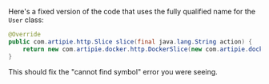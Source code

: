 Here's a fixed version of the code that uses the fully qualified name for the `User` class:

```java
@Override
public com.artipie.http.Slice slice(final java.lang.String action) {
    return new com.artipie.docker.http.DockerSlice(new com.artipie.docker.asto.AstoDocker(new com.artipie.asto.memory.InMemoryStorage()), new com.artipie.http.auth.Permissions.Single(TestAuthentication.ALICE.name(), action), new com.artipie.http.auth.BearerAuthScheme((token) -> java.util.concurrent.CompletableFuture.completedFuture(java.util.stream.Stream.of(TestAuthentication.ALICE, TestAuthentication.BOB).filter((user) -> token.equals(token(user))).map((user) -> new com.artipie.http.auth.Authentication.User(user.name())).findFirst()), ""));
}
```

This should fix the "cannot find symbol" error you were seeing.